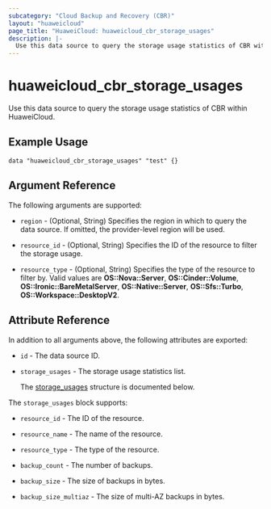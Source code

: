 ```yaml
---
subcategory: "Cloud Backup and Recovery (CBR)"
layout: "huaweicloud"
page_title: "HuaweiCloud: huaweicloud_cbr_storage_usages"
description: |-
  Use this data source to query the storage usage statistics of CBR within HuaweiCloud.
---
```


# huaweicloud_cbr_storage_usages

Use this data source to query the storage usage statistics of CBR within HuaweiCloud.

## Example Usage

```hcl
data "huaweicloud_cbr_storage_usages" "test" {}
```

## Argument Reference

The following arguments are supported:

* `region` - (Optional, String) Specifies the region in which to query the data source.
  If omitted, the provider-level region will be used.

* `resource_id` - (Optional, String) Specifies the ID of the resource to filter the storage usage.

* `resource_type` - (Optional, String) Specifies the type of the resource to filter by.
  Valid values are **OS::Nova::Server**, **OS::Cinder::Volume**, **OS::Ironic::BareMetalServer**,
  **OS::Native::Server**, **OS::Sfs::Turbo**, **OS::Workspace::DesktopV2**.

## Attribute Reference

In addition to all arguments above, the following attributes are exported:

* `id` - The data source ID.

* `storage_usages` - The storage usage statistics list.

  The [storage_usages](#storage_usages_struct) structure is documented below.

<a name="storage_usages_struct"></a>
The `storage_usages` block supports:

* `resource_id` - The ID of the resource.

* `resource_name` - The name of the resource.

* `resource_type` - The type of the resource.

* `backup_count` - The number of backups.

* `backup_size` - The size of backups in bytes.

* `backup_size_multiaz` - The size of multi-AZ backups in bytes.

